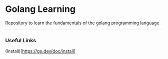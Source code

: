 # Golang Learning

Repository to learn the fundamentals of the golang programming language

---

### Useful Links

(Install)[https://go.dev/doc/install]
